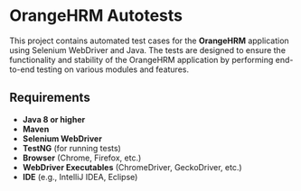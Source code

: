 # OrangeHRM Autotests

This project contains automated test cases for the **OrangeHRM** application using Selenium WebDriver and Java. The tests are designed to ensure the functionality and stability of the OrangeHRM application by performing end-to-end testing on various modules and features.

## Requirements

- **Java 8 or higher**
- **Maven**
- **Selenium WebDriver**
- **TestNG** (for running tests)
- **Browser** (Chrome, Firefox, etc.)
- **WebDriver Executables** (ChromeDriver, GeckoDriver, etc.)
- **IDE** (e.g., IntelliJ IDEA, Eclipse)

